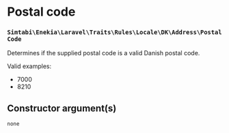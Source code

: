 # Postal code
### `Simtabi\Enekia\Laravel\Traits\Rules\Locale\DK\Address\PostalCode`

Determines if the supplied postal code is a valid Danish postal code.

Valid examples:

- 7000
- 8210

## Constructor argument(s)

```php
none
```